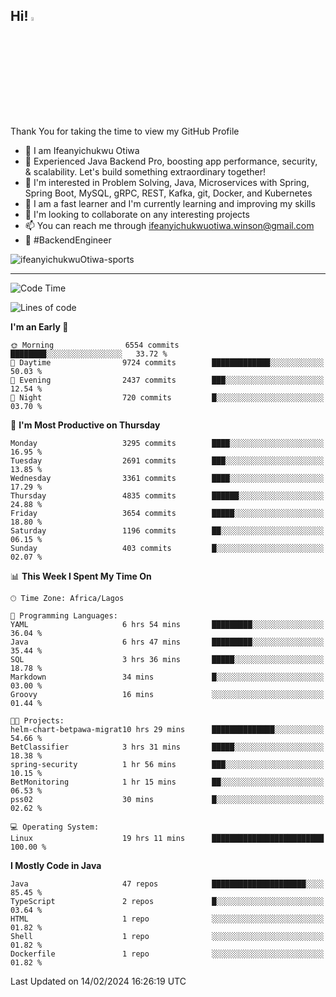<!-- BLOG-POST-LIST:START --><!-- BLOG-POST-LIST:END -->

## Hi! <img src="https://media.giphy.com/media/hvRJCLFzcasrR4ia7z/giphy.gif" width="4%"> 

Thank You for taking the time to view my GitHub Profile

- 👋 I am Ifeanyichukwu Otiwa
- 🚀 Experienced Java Backend Pro, boosting app performance, security, & scalability. Let's build something extraordinary together!
- 👀 I'm interested in Problem Solving, Java, Microservices with Spring, Spring Boot, MySQL, gRPC, REST, Kafka, git, Docker, and Kubernetes
- 🌱 I am a fast learner and I'm currently learning and improving my skills
- 💞️ I'm looking to collaborate on any interesting projects
- 📫 You can reach me through ifeanyichukwuotiwa.winson@gmail.com
- 🚀 #BackendEngineer

<p align="left" marginTop="10px"> <img src="https://komarev.com/ghpvc/?username=ifeanyichukwuOtiwa-sports&label=Profile%20views&color=0e75b6&style=for-the-badge" alt="ifeanyichukwuOtiwa-sports" /> </p>

***

<!--START_SECTION:waka-->
![Code Time](http://img.shields.io/badge/Code%20Time-2%2C240%20hrs%2042%20mins-blue)

![Lines of code](https://img.shields.io/badge/From%20Hello%20World%20I%27ve%20Written-5.4%20million%20lines%20of%20code-blue)

**I'm an Early 🐤** 

```text
🌞 Morning                6554 commits        ████████░░░░░░░░░░░░░░░░░   33.72 % 
🌆 Daytime                9724 commits        █████████████░░░░░░░░░░░░   50.03 % 
🌃 Evening                2437 commits        ███░░░░░░░░░░░░░░░░░░░░░░   12.54 % 
🌙 Night                  720 commits         █░░░░░░░░░░░░░░░░░░░░░░░░   03.70 % 
```
📅 **I'm Most Productive on Thursday** 

```text
Monday                   3295 commits        ████░░░░░░░░░░░░░░░░░░░░░   16.95 % 
Tuesday                  2691 commits        ███░░░░░░░░░░░░░░░░░░░░░░   13.85 % 
Wednesday                3361 commits        ████░░░░░░░░░░░░░░░░░░░░░   17.29 % 
Thursday                 4835 commits        ██████░░░░░░░░░░░░░░░░░░░   24.88 % 
Friday                   3654 commits        █████░░░░░░░░░░░░░░░░░░░░   18.80 % 
Saturday                 1196 commits        ██░░░░░░░░░░░░░░░░░░░░░░░   06.15 % 
Sunday                   403 commits         █░░░░░░░░░░░░░░░░░░░░░░░░   02.07 % 
```


📊 **This Week I Spent My Time On** 

```text
🕑︎ Time Zone: Africa/Lagos

💬 Programming Languages: 
YAML                     6 hrs 54 mins       █████████░░░░░░░░░░░░░░░░   36.04 % 
Java                     6 hrs 47 mins       █████████░░░░░░░░░░░░░░░░   35.44 % 
SQL                      3 hrs 36 mins       █████░░░░░░░░░░░░░░░░░░░░   18.78 % 
Markdown                 34 mins             █░░░░░░░░░░░░░░░░░░░░░░░░   03.00 % 
Groovy                   16 mins             ░░░░░░░░░░░░░░░░░░░░░░░░░   01.44 % 

🐱‍💻 Projects: 
helm-chart-betpawa-migrat10 hrs 29 mins      ██████████████░░░░░░░░░░░   54.66 % 
BetClassifier            3 hrs 31 mins       █████░░░░░░░░░░░░░░░░░░░░   18.38 % 
spring-security          1 hr 56 mins        ███░░░░░░░░░░░░░░░░░░░░░░   10.15 % 
BetMonitoring            1 hr 15 mins        ██░░░░░░░░░░░░░░░░░░░░░░░   06.53 % 
pss02                    30 mins             █░░░░░░░░░░░░░░░░░░░░░░░░   02.62 % 

💻 Operating System: 
Linux                    19 hrs 11 mins      █████████████████████████   100.00 % 
```

**I Mostly Code in Java** 

```text
Java                     47 repos            █████████████████████░░░░   85.45 % 
TypeScript               2 repos             █░░░░░░░░░░░░░░░░░░░░░░░░   03.64 % 
HTML                     1 repo              ░░░░░░░░░░░░░░░░░░░░░░░░░   01.82 % 
Shell                    1 repo              ░░░░░░░░░░░░░░░░░░░░░░░░░   01.82 % 
Dockerfile               1 repo              ░░░░░░░░░░░░░░░░░░░░░░░░░   01.82 % 
```




 Last Updated on 14/02/2024 16:26:19 UTC
<!--END_SECTION:waka-->

<!--
<p align="center">
![trophy](https://github-profile-trophy.vercel.app/?username=ifeanyichukwuOtiwa-sports&theme=onedark) (https://github.com/ryo-ma/github-profile-trophy)
</p>
-->

<!---
ifeanyi-otiwa/ifeanyi-otiwa is a ✨ special ✨ repository because its `README.md` (this file) appears on your GitHub profile.
You can click the Preview link to take a look at your changes.
--->
